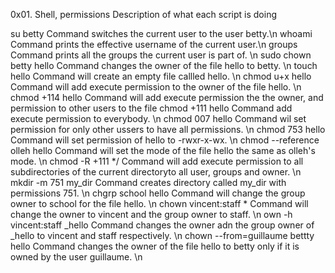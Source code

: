 0x01. Shell, permissions
Description of what each script is doing

su betty Command switches the current user to the user betty.\n
whoami Command prints the effective username of the current user.\n
groups Command prints all the groups the current user is part of. \n
sudo chown betty hello Command changes the owner of the file hello to betty. \n
touch hello Command will create an empty file callled hello. \n
chmod u+x hello Command will add execute permission to the owner of the file hello. \n
chmod +114 hello Command will add execute permission the the owner, and permission to other users to the file
chmod +111 hello Command add execute permission to everybody. \n
chmod 007 hello Command wil set permission for only other ussers to have all permissions. \n
chmod 753 hello Command will set permission of hello to -rwxr-x-wx. \n
chmod --reference olleh hello Command will set the mode of the file hello the same as olleh's mode. \n
chmod -R +111 */  Command will add execute permission to all subdirectories of the current directoryto all user, groups and owner. \n
mkdir -m 751 my_dir Command creates directory called my_dir with permissions 751. \n
chgrp school hello Command will change the group owner to school for the file hello. \n
chown vincent:staff * Command will change the owner to vincent and the group owner to staff. \n
own -h vincent:staff _hello Command changes the owner adn the group owner of _hello to vincent and staff respectively. \n
chown --from=guillaume bettty hello Command changes the owner of the file hello to betty only if it is owned by the user guillaume. \n

